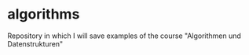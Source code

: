 # algorithms
Repository in which I will save examples of the course "Algorithmen und Datenstrukturen"

